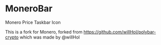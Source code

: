 # MoneroBar
Monero Price Taskbar Icon

This is a fork for Monero, forked from https://github.com/willHol/polybar-crypto which was made by @willHol
